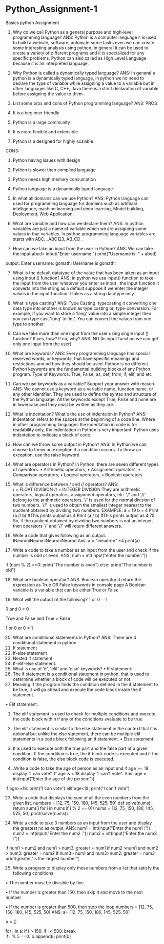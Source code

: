 # Python_Assignment-1
Basics python Assignment 

1.	Why do we call Python as a general purpose and high-level programming language?
ANS: Python is a computer language it is used to build a website, software, automate some tasks even we can create some interesting analysis using python, in general it can be used to create a variety of different programs and it is specialized for any specific problems. Python can also called as High Level Language because it is an interpreted language.
     

2.	Why Python is called a dynamically typed language?
ANS: In general a python is a dynamically typed language, in python we no need to declare the type of variable while assigning a value to a variable but in other languages like C, C++, Java there is a strict declaration of variable before assigning the value to them. 

3.	List some pros and cons of Python programming language?
ANS:
PROS:
1.	It is a beginner friendly 
2.	Python is a large community
3.	It is more flexible and extensible 
4.	Python is a designed for highly scalable
 
CONS:
1.	Python having issues with design
2.	Python is slower than complied language 
3.	Python needs high memory consumption 
4.	Python language is a dynamically typed language 

4. In what all domains can we use Python?
ANS: Python language can used for programming language for domains such as artificial intelligence, machine learning and deep learning, Model building, Deployment, Web Application.

5. What are variable and how can we declare them?
ANS: In python variables are just a name of variable which we are assigning some values in that variables. In python programming language variables are starts with ABC, _ABC123, AB_CD .

6. How can we take an input from the user in Python?
ANS: We can take the input 
abcd= input("Enter username:")
print("Username is: " + abcd)

output: 
Enter username: gomathi
Username is gomathi 

7. What is the default datatype of the value that has been taken as an input using input () function?
ANS:  in python we use input() function to take the input from the user whatever you enter as input , the input function it converts into the string as a default suppose if we enter the integer values in the input function it takes as a string datatype only.

8. What is type casting?
ANS: Type Casting: typecasting it converting one data type into another is known as type casting or, type-conversion. For example, if you want to store a 'long' value into a simple integer then you can type cast 'long' to 'int'. You can convert the values from one type to another.


9. Can we take more than one input from the user using single input () function? If yes, how? If no, why?
ANS: NO (In input function we can get only one input from the user)

10. What are keywords?
ANS: Every programming language has special reserved words, or keywords, that have specific meanings and restrictions around how they should be used. Python is no different. Python keywords are the fundamental building blocks of any Python program.
	Type of Keywords:  True, False, as, def, from, if, elif, and etc  

11. Can we use keywords as a variable? Support your answer with reason.
ANS: We cannot use a keyword as a variable name, function name, or any other identifier. They are used to define the syntax and structure of the Python language. All the keywords except True, False and none are in lowercase and they must be written as they are. 

12. What is indentation? What's the use of indentaion in Python?
ANS: Indentation refers to the spaces at the beginning of a code line. Where in other programming languages the indentation in code is for readability only, the indentation in Python is very important. Python uses indentation to indicate a block of code.

13. How can we throw some output in Python?
ANS: In Python we can choose to throw an exception if a condition occurs. To throw an exception, use the raise keyword.

14. What are operators in Python?
In Python, there are seven different types of operators: 
•	Arithmetic operators, 
•	Assignment operators, 
•	Comparison operators, 
•	Logical operators, 
•	Boolean operators

15. What is difference between / and // operators?
ANS:  
/ = FLOAT DIVISION 
// = INTEGER DIVISION
They are arithmetic operators, logical operators, assignment operators, etc.
'/' and '//' belong to the arithmetic operators.
'/' is used for the normal division of two numbers.
'//' is used to obtain the smallest integer nearest to the quotient obtained by dividing two numbers.
EXAMPLE: 
a = 19
b = 4
Print (a // b) #This prints output as 4
Print (a / b) #This prints output as 4.75
So, if the quotient obtained by dividing two numbers is not an integer, then operators '/' and '//' will return different answers.

16. Write a code that gives following as an output.
INeuroniNeuroniNeuroniNeuron
Ans:
a = "ineueron" *4
print(a)

17. Write a code to take a number as an input from the user and check if the number is odd or even.
ANS:
num = int(input("enter the number:"))

if (num % 2) ==0:
    print("The number is even")
else:
    print("The number is old")

18. What are boolean operator?
ANS: Boolean operator it return the expression as True OR False keywords in console page A Boolean variable is a variable that can be either True or False

19. What will the output of the following?
1 or 0 = 1

0 and 0 = 0

True and False and True = False

1 or 0 or 0 = 1

20. What are conditional statements in Python?
  ANS: There are 4 conditional statement in python
1.	If statement
2.	If-else statement
3.	Nested if statement
4.	If-elif-else statement.
21. What is use of 'if', 'elif' and 'else' keywords?
•	If statement: 
1.	The if statement is a conditional statement in python, that is used to determine whether a block of code will be executed or not.
2.	Meaning if the program finds the condition defined in the if statement to be true, it will go ahead and execute the code block inside the if statement.

•	Elif statement:
1.	The elif statement is used to check for multiple conditions and execute the code block within if any of the conditions evaluate to be true.
2.	The elif statement is similar to the else statement in the context that it is optional but unlike the else statement, there can be multiple elif statements in a code block following an if statement.
•	Else statement:
1.	It is used to execute both the true part and the false part of a given condition. If the condition is true, the if block code is executed and if the condition is false, the else block code is executed.

22. .Write a code to take the age of person as an input and if age >= 18 display "I can vote". If age is < 18 display "I can't vote".
Ans: 
age = int(input("Enter the age of the person:"))

if age>=18:
    print("I can vote")
elif age<18:
    print("I can't vote")

23. Write a code that displays the sum of all the even numbers from the given list.
numbers = [12, 75, 150, 180, 145, 525, 50]
def solve(nums):
   return sum([i for i in nums if i % 2 == 0])
nums =  [12, 75, 150, 180, 145, 525, 50]
print(solve(nums))

24. Write a code to take 3 numbers as an input from the user and display the greatest no as output.
ANS:
num1 = int(input("Enter the num1 :"))
num2 = int(input("Enter the num2 :"))
num3 = int(input("Enter the num3 :"))

if num1 > num2 and num1 > num3:
    greater = num1
if num2 >num1 and num2 > num3:
    greater = num2
if num3> num1 and num3>num2:
    greater = num3
print(greater,"is the largest number")

25. Write a program to display only those numbers from a list that satisfy the following conditions

• The number must be divisible by five

• If the number is greater than 150, then skip it and move to the next number

• If the number is greater than 500, then stop the loop
numbers = [12, 75, 150, 180, 145, 525, 50]
ANS:
a= [12, 75, 150, 180, 145, 525, 50]

b = []

for i in a:
    if i > 150:
        if i < 500:
            break       
    if i % 5 ==0:
        b.append(i)
print(b)


